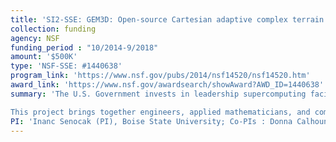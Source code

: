 ```yaml
---
title: 'SI2-SSE: GEM3D: Open-source Cartesian adaptive complex terrain atmospheric flow solver for GPU clusters'
collection: funding
agency: NSF
funding_period : "10/2014-9/2018"
amount: '$500K'
type: 'NSF-SSE: #1440638'
program_link: 'https://www.nsf.gov/pubs/2014/nsf14520/nsf14520.htm'
award_link: 'https://www.nsf.gov/awardsearch/showAward?AWD_ID=1440638'
summary: 'The U.S. Government invests in leadership supercomputing facilities through several agencies to advance scientific discovery in many fronts. This project is motivated by this national commitment to supercomputing research and the increasing availability of many-core computing hardware from workstations to supercomputers. Today scientists and engineers have access to extreme-scale computing resources. However, many legacy codes do not take advantage of recent innovations in computing hardware, and there is a lack of open-source simulation science software that can effectively leverage the many-core computing paradigm. Computational fluid dynamics (CFD) solvers have advanced many fields such as aerospace engineering and atmospheric sciences. Many current open-source CFD models and numerical weather prediction models do not take full advantage of the superior compute performance of graphics processing units (GPUs). By creating an open-source community model that can execute on multi-GPU workstations and large GPU clusters, the project team expects to broaden the use of high-performance computing in fluid dynamics applications. The immediate target application is wind modeling over complex terrain, to support research and development in wind resource assessment, power forecasting, atmospheric research, and air pollution. Through this project, the PIs will continue to transfer and expand the knowledge bases in GPU computing, computational mathematics, and software engineering to new students. Skill sets that transcend traditional disciplines are highly prized by national laboratories as there is a critical shortage of workforce who can conduct scientific research using supercomputers. Students and postdoctoral researchers who are involved in this project will contribute toward this critical workforce. <br><br>

This project brings together engineers, applied mathematicians, and computer scientists. The entire suite of software elements will be designed for GPU clusters with an MPI-CUDA implementation that overlaps computation with communications using a three-dimensional decomposition for enhanced scalability. The implementation will balance performance and further development and ownership by a broader community of academic researchers. The team will follow modern software engineering practices for concurrent applications. An adaptive mesh refinement strategy that can scale on GPU clusters will be developed. A novel projection method based on radial basis functions will impose the divergence-free constraint on a hierarchy of adaptively refined grids. Software elements will be tested using unit testing and verification techniques for concurrent programs, and against data available from benchmark numerical problems. The flow solver will include modules for the immersed boundary approach for arbitrarily complex terrain and the dynamic large-eddy simulation technique. The software implementation and syntax will be intuitive to allow contributions from a larger community. The project team expects the proposed software to help reduce modeling errors with very high resolution simulations and contribute toward a fundamental understanding of turbulent winds over complex terrain. The PIs of this project will continue their teaching efforts in Parallel Scientific Computing, Computational Mathematics, and Software Engineering. The results will be disseminated through conference presentations and via a wiki site for the open-source project. Software elements will be released under an open-source GNU General Public License.'
PI: 'Inanc Senocak (PI), Boise State University; Co-PIs : Donna Calhoun, Grady Wright, Elena Sherman (BSU)'
---
```

